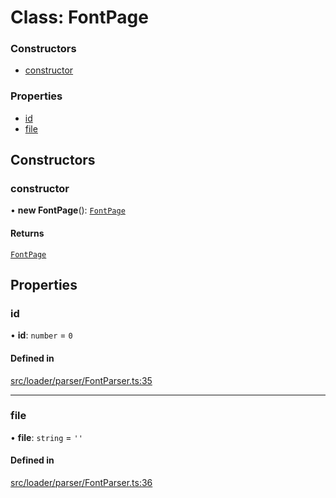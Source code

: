 # Class: FontPage

### Constructors

- [constructor](FontPage.md#constructor)

### Properties

- [id](FontPage.md#id)
- [file](FontPage.md#file)

## Constructors

### constructor

• **new FontPage**(): [`FontPage`](FontPage.md)

#### Returns

[`FontPage`](FontPage.md)

## Properties

### id

• **id**: `number` = `0`

#### Defined in

[src/loader/parser/FontParser.ts:35](https://github.com/Orillusion/orillusion/blob/main/src/loader/parser/FontParser.ts#L35)

___

### file

• **file**: `string` = `''`

#### Defined in

[src/loader/parser/FontParser.ts:36](https://github.com/Orillusion/orillusion/blob/main/src/loader/parser/FontParser.ts#L36)
